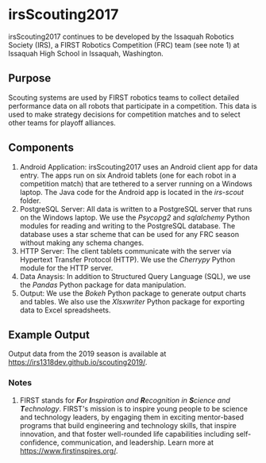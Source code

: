 # irsScouting2017
irsScouting2017 continues to be developed by the Issaquah Robotics Society (IRS), a FIRST Robotics Competition (FRC) team (see note 1) at Issaquah High School in Issaquah, Washington.

## Purpose
Scouting systems are used by FIRST robotics teams to collect detailed performance data on all robots that participate in a competition. This data is used to make strategy decisions for competition matches and to select other teams for playoff alliances.

## Components
1. Android Application: irsScouting2017 uses an Android client app for data entry. The apps run on six Android tablets (one for each robot in a competition match) that are tethered to a server running on a Windows laptop. The Java code for the Android app is located in the *irs-scout* folder.
2. PostgreSQL Server: All data is written to a PostgreSQL server that runs on the Windows laptop. We use the *Psycopg2* and *sqlalchemy* Python modules for reading and writing to the PostgreSQL database. The database uses a star scheme that can be used for any FRC season without making any schema changes.
3. HTTP Server: The client tablets communicate with the server via Hypertext Transfer Protocol (HTTP). We use the *Cherrypy* Python module for the HTTP server.
4. Data Anaysis: In addition to Structured Query Language (SQL), we use the *Pandas* Python package for data manipulation.
5. Output: We use the *Bokeh* Python package to generate output charts and tables. We also use the *Xlsxwriter* Python package for exporting data to Excel spreadsheets.

## Example Output
Output data from the 2019 season is available at https://irs1318dev.github.io/scouting2019/.

### Notes
1. FIRST stands for ***F**or **I**nspiration and **R**ecognition in **S**cience and **T**echnology*. FIRST's mission is to inspire young people to be science and technology leaders, by engaging them in exciting mentor-based programs that build engineering and technology skills, that inspire innovation, and that foster well-rounded life capabilities including self-confidence, communication, and leadership. Learn more at https://www.firstinspires.org/.

